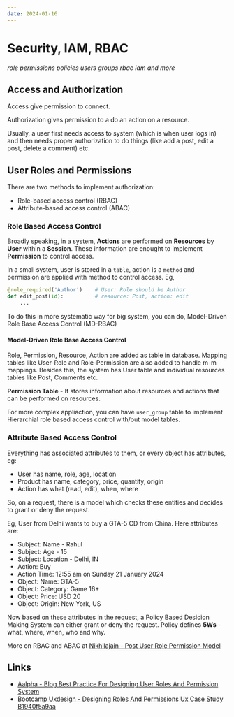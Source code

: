 ```yaml
---
date: 2024-01-16
---
```


# Security, IAM, RBAC

_role permissions policies users groups rbac iam and more_

## Access and Authorization

Access give permission to connect.

Authorization gives permission to a do an action on a resource.

Usually, a user first needs access to system (which is when user logs in) and then needs proper authorization to do things (like add a post, edit a post, delete a comment) etc.

## User Roles and Permissions

There are two methods to implement authorization:

- Role-based access control (RBAC)
- Attribute-based access control (ABAC)


### Role Based Access Control

Broadly speaking, in a system, **Actions** are performed on **Resources** by **User** within a **Session**. These information are enought to implement **Permission** to control access.

In a small system, user is stored in a `table`, action is a `method` and permission are applied with method to control access. Eg,

```py
@role_required('Author')    # User: Role should be Author
def edit_post(id):          # resource: Post, action: edit
    ...
```

To do this in more systematic way for big system, you can do, Model-Driven Role Base Access Control (MD-RBAC)

#### Model-Driven Role Base Access Control

Role, Permission, Resource, Action are added as table in database. Mapping tables like User-Role and Role-Permission are also added to handle m-m mappings. Besides this, the system has User table and individual resources tables like Post, Comments etc.

**Permission Table** - It stores information about resources and actions that can be performed on resources.

For more complex appliaction, you can have `user_group` table to implement Hierarchial role based access control with/out model tables.

### Attribute Based Access Control

Everything has associated attributes to them, or every object has attributes, eg:

- User has name, role, age, location
- Product has name, category, price, quantity, origin
- Action has what (read, edit), when, where

So, on a request, there is a model which checks these entities and decides to grant or deny the request.

Eg, User from Delhi wants to buy a GTA-5 CD from China. Here attributes are:

- Subject: Name - Rahul
- Subject: Age - 15
- Subject: Location - Delhi, IN
- Action: Buy
- Action Time: 12:55 am on Sunday 21 January 2024
- Object: Name: GTA-5
- Object: Category: Game 16+
- Object: Price: USD 20
- Object: Origin: New York, US

Now based on these attributes in the request, a Policy Based Desicion Making System can either grant or deny the request. Policy defines **5Ws** - what, where, when, who and why.

More on RBAC and ABAC at [Nikhilajain - Post User Role Permission Model](https://www.nikhilajain.com/post/user-role-permission-model)

## Links

- [Aalpha - Blog Best Practice For Designing User Roles And Permission System](https://www.aalpha.net/blog/best-practice-for-designing-user-roles-and-permission-system/)
- [Bootcamp Uxdesign - Designing Roles And Permissions Ux Case Study B1940f5a9aa](https://bootcamp.uxdesign.cc/designing-roles-and-permissions-ux-case-study-b1940f5a9aa)
